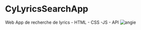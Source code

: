 # CyLyricsSearchApp
Web App de recherche de lyrics - HTML - CSS -JS - API
![angie](https://user-images.githubusercontent.com/47422853/76853386-71d86900-684d-11ea-9459-d04744e15b9b.JPG)
